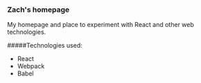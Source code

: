### Zach's homepage

My homepage and place to experiment with React and other web technologies.

#####Technologies used:
* React
* Webpack
* Babel